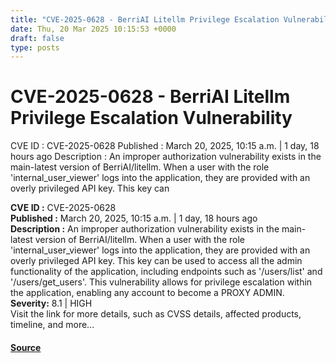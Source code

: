 ```yaml
---
title: "CVE-2025-0628 - BerriAI Litellm Privilege Escalation Vulnerability"
date: Thu, 20 Mar 2025 10:15:53 +0000
draft: false
type: posts
---
```

# CVE-2025-0628 - BerriAI Litellm Privilege Escalation Vulnerability





 CVE ID : CVE-2025-0628 Published : March 20, 2025, 10:15 a.m. | 1 day, 18 hours ago Description : An improper authorization vulnerability exists in the main-latest version of BerriAI/litellm. When a user with the role 'internal_user_viewer' logs into the application, they are provided with an overly privileged API key. This key can

**CVE ID :** CVE-2025-0628  
**Published :** March 20, 2025, 10:15 a.m. | 1 day, 18 hours ago  
**Description :** An improper authorization vulnerability exists in the main-latest version of BerriAI/litellm. When a user with the role 'internal\_user\_viewer' logs into the application, they are provided with an overly privileged API key. This key can be used to access all the admin functionality of the application, including endpoints such as '/users/list' and '/users/get\_users'. This vulnerability allows for privilege escalation within the application, enabling any account to become a PROXY ADMIN.  
**Severity:** 8.1 | HIGH  
Visit the link for more details, such as CVSS details, affected products, timeline, and more...

#### [Source](https://cvefeed.io/vuln/detail/CVE-2025-0628)

